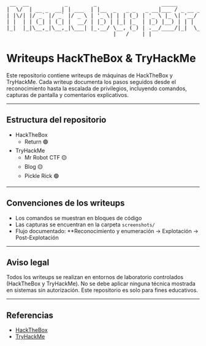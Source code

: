 
<pre>
 __  __           _        _                    _____         _____   
|  \/  | __ _  __| | ___  | |__  _   _ _   _ __|___ / _ __ __|___  |  
| |\/| |/ _` |/ _` |/ _ \ | '_ \| | | (_) | '_ \ |_ \| '__/ _ \ / /   
| |  | | (_| | (_| |  __/ | |_) | |_| |_  | |_) |__) | | |  __// /    
|_|  |_|\__,_|\__,_|\___| |_.__/ \__, (_) | .__/____/|_|  \___/_/____ 
                                 |___/    |_|                  |_____|
</pre>




# Writeups HackTheBox & TryHackMe

Este repositorio contiene writeups de máquinas de HackTheBox y TryHackMe. Cada writeup documenta los pasos seguidos desde el reconocimiento hasta la escalada de privilegios, incluyendo comandos, capturas de pantalla y comentarios explicativos.

---

## Estructura del repositorio

- HackTheBox
    - Return 🟢
- TryHackMe
    - Mr Robot CTF 🟡
    - Blog 🟡
    - Pickle Rick 🟢

---

## Convenciones de los writeups

- Los comandos se muestran en bloques de código
- Las capturas se encuentran en la carpeta `screenshots/`
- Flujo documentado: **Reconocimiento y enumeración → Explotación → Post-Explotación 

---

## Aviso legal

Todos los writeups se realizan en entornos de laboratorio controlados (HackTheBox y TryHackMe). 
No se debe aplicar ninguna técnica mostrada en sistemas sin autorización. Este repositorio es solo para fines educativos.

---

## Referencias

- [HackTheBox](https://www.hackthebox.eu)
- [TryHackMe](https://tryhackme.com)
